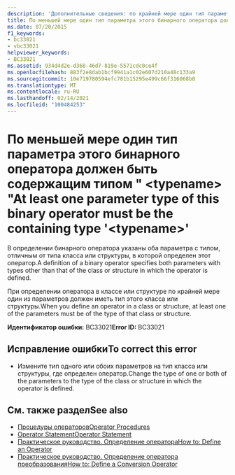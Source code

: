 ```yaml
---
description: 'Дополнительные сведения: по крайней мере один тип параметра этого бинарного оператора должен быть содержащим типом " <typename> "'
title: По меньшей мере один тип параметра этого бинарного оператора должен быть содержащим типом " <typename> "
ms.date: 07/20/2015
f1_keywords:
- bc33021
- vbc33021
helpviewer_keywords:
- BC33021
ms.assetid: 934d4d2e-d368-46d7-819e-5571cdc0ce4f
ms.openlocfilehash: 883f2e8dab1bcf9941a1c02e607d210a48c133a9
ms.sourcegitcommit: 10e719780594efc781b15295e499c66f316068b8
ms.translationtype: MT
ms.contentlocale: ru-RU
ms.lasthandoff: 02/14/2021
ms.locfileid: "100484253"
---
```

# <a name="at-least-one-parameter-type-of-this-binary-operator-must-be-the-containing-type-typename"></a><span data-ttu-id="7642e-103">По меньшей мере один тип параметра этого бинарного оператора должен быть содержащим типом " \<typename> "</span><span class="sxs-lookup"><span data-stu-id="7642e-103">At least one parameter type of this binary operator must be the containing type '\<typename>'</span></span>

<span data-ttu-id="7642e-104">В определении бинарного оператора указаны оба параметра с типом, отличным от типа класса или структуры, в которой определен этот оператор.</span><span class="sxs-lookup"><span data-stu-id="7642e-104">A definition of a binary operator specifies both parameters with types other than that of the class or structure in which the operator is defined.</span></span>  
  
 <span data-ttu-id="7642e-105">При определении оператора в классе или структуре по крайней мере один из параметров должен иметь тип этого класса или структуры.</span><span class="sxs-lookup"><span data-stu-id="7642e-105">When you define an operator in a class or structure, at least one of the parameters must be of the type of that class or structure.</span></span>  
  
 <span data-ttu-id="7642e-106">**Идентификатор ошибки:** BC33021</span><span class="sxs-lookup"><span data-stu-id="7642e-106">**Error ID:** BC33021</span></span>  
  
## <a name="to-correct-this-error"></a><span data-ttu-id="7642e-107">Исправление ошибки</span><span class="sxs-lookup"><span data-stu-id="7642e-107">To correct this error</span></span>  
  
- <span data-ttu-id="7642e-108">Измените тип одного или обоих параметров на тип класса или структуры, где определен оператор.</span><span class="sxs-lookup"><span data-stu-id="7642e-108">Change the type of one or both of the parameters to the type of the class or structure in which the operator is defined.</span></span>  
  
## <a name="see-also"></a><span data-ttu-id="7642e-109">См. также раздел</span><span class="sxs-lookup"><span data-stu-id="7642e-109">See also</span></span>

- [<span data-ttu-id="7642e-110">Процедуры операторов</span><span class="sxs-lookup"><span data-stu-id="7642e-110">Operator Procedures</span></span>](../programming-guide/language-features/procedures/operator-procedures.md)
- [<span data-ttu-id="7642e-111">Operator Statement</span><span class="sxs-lookup"><span data-stu-id="7642e-111">Operator Statement</span></span>](../language-reference/statements/operator-statement.md)
- [<span data-ttu-id="7642e-112">Практическое руководство. Определение оператора</span><span class="sxs-lookup"><span data-stu-id="7642e-112">How to: Define an Operator</span></span>](../programming-guide/language-features/procedures/how-to-define-an-operator.md)
- [<span data-ttu-id="7642e-113">Практическое руководство. Определение оператора преобразования</span><span class="sxs-lookup"><span data-stu-id="7642e-113">How to: Define a Conversion Operator</span></span>](../programming-guide/language-features/procedures/how-to-define-a-conversion-operator.md)
